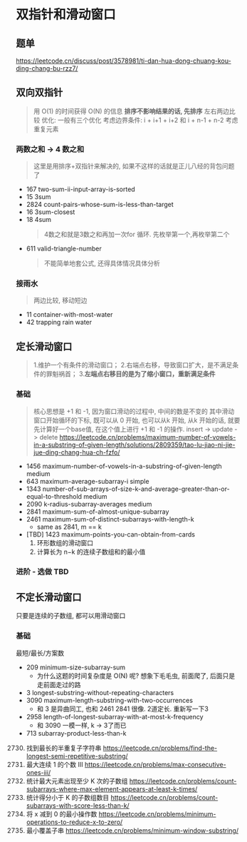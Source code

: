 # 双指针和滑动窗口
## 题单
https://leetcode.cn/discuss/post/3578981/ti-dan-hua-dong-chuang-kou-ding-chang-bu-rzz7/
 
## 双向双指针
> 用 O(1) 的时间获得 O(N) 的信息
> **排序不影响结果的话, 先排序**
> 左右两边比较
> 优化: 一般有三个优化
> 考虑边界条件: i + i+1 + i+2  和 i + n-1 + n-2
> 考虑重复元素
### 两数之和 -> 4 数之和
> 这里是用排序+双指针来解决的, 如果不这样的话就是正儿八经的背包问题了
- 167 two-sum-ii-input-array-is-sorted
- 15 3sum
- 2824 count-pairs-whose-sum-is-less-than-target
- 16 3sum-closest
- 18 4sum
  > 4数之和就是3数之和再加一次for 循环. 先枚举第一个,再枚举第二个
- 611 valid-triangle-number 
  > 不能简单地套公式, 还得具体情况具体分析
### 接雨水
> 两边比较, 移动短边
- 11 container-with-most-water
- 42 trapping rain water

## 定长滑动窗口
> 1.维护一个有条件的滑动窗口；
> 2.右端点右移，导致窗口扩大，是不满足条件的罪魁祸首；
> 3.**左端点右移目的是为了缩小窗口，重新满足条件**
### 基础
> 核心思想是 +1 和 -1, 因为窗口滑动的过程中, 中间的数是不变的
> 其中滑动窗口开始循环的下标, 既可以从 0 开始, 也可以从k 开始, 从k 开始的话, 就要先计算好一个base值, 在这个值上进行 +1 和 -1 的操作. insert -> update -> delete
> https://leetcode.cn/problems/maximum-number-of-vowels-in-a-substring-of-given-length/solutions/2809359/tao-lu-jiao-ni-jie-jue-ding-chang-hua-ch-fzfo/

- 1456 maximum-number-of-vowels-in-a-substring-of-given-length medium
- 643 maximum-average-subarray-i simple
- 1343 number-of-sub-arrays-of-size-k-and-average-greater-than-or-equal-to-threshold medium
- 2090 k-radius-subarray-averages medium
- 2841 maximum-sum-of-almost-unique-subarray
- 2461 maximum-sum-of-distinct-subarrays-with-length-k
  - same as 2841, m == k
- [TBD] 1423 maximum-points-you-can-obtain-from-cards
  1. 环形数组的滑动窗口
  2. 计算长为 n−k 的连续子数组和的最小值

### 进阶 - 选做 TBD

## 不定长滑动窗口
只要是连续的子数组, 都可以用滑动窗口

### 基础
最短/最长/方案数
- 209 minimum-size-subarray-sum 
  - 为什么这题的时间复杂度是 O(N) 呢? 想象下毛毛虫, 前面爬了, 后面只是走前面走过的路
- 3 longest-substring-without-repeating-characters
- 3090 maximum-length-substring-with-two-occurrences 
  - 和 3 是异曲同工, 也和 2461 2841 很像. 2道定长. 重新写一下3
- 2958 length-of-longest-subarray-with-at-most-k-frequency
  - 和 3090 一模一样, k -> 3了而已
- 713 subarray-product-less-than-k
2730. 找到最长的半重复子字符串 https://leetcode.cn/problems/find-the-longest-semi-repetitive-substring/
1004. 最大连续 1 的个数 III https://leetcode.cn/problems/max-consecutive-ones-iii/
2962. 统计最大元素出现至少 K 次的子数组 https://leetcode.cn/problems/count-subarrays-where-max-element-appears-at-least-k-times/
2302. 统计得分小于 K 的子数组数目 https://leetcode.cn/problems/count-subarrays-with-score-less-than-k/
1658. 将 x 减到 0 的最小操作数 https://leetcode.cn/problems/minimum-operations-to-reduce-x-to-zero/
76. 最小覆盖子串 https://leetcode.cn/problems/minimum-window-substring/

